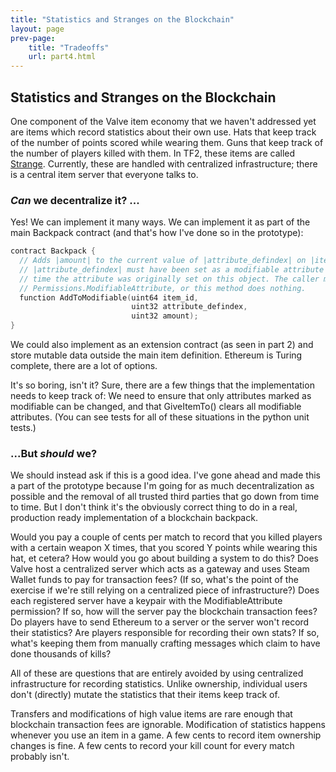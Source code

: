 ```yaml
---
title: "Statistics and Stranges on the Blockchain"
layout: page
prev-page:
    title: "Tradeoffs"
    url: part4.html
---
```


Statistics and Stranges on the Blockchain
-----------------------------------------

One component of the Valve item economy that we haven't addressed yet are items which record statistics about their own use. Hats that keep track of the number of points scored while wearing them. Guns that keep track of the number of players killed with them. In TF2, these items are called [Strange][]. Currently, these are handled with centralized infrastructure; there is a central item server that everyone talks to.

[Strange]: https://wiki.teamfortress.com/wiki/Strange

### _Can_ we decentralize it? ...

Yes! We can implement it many ways. We can implement it as part of the main Backpack contract (and that's how I've done so in the prototype):

```cpp
contract Backpack {
  // Adds |amount| to the current value of |attribute_defindex| on |item_id|.
  // |attribute_defindex| must have been set as a modifiable attribute at the
  // time the attribute was originally set on this object. The caller must have
  // Permissions.ModifiableAttribute, or this method does nothing.
  function AddToModifiable(uint64 item_id,
                           uint32 attribute_defindex,
                           uint32 amount);
}
```

We could also implement as an extension contract (as seen in part 2) and store mutable data outside the main item definition. Ethereum is Turing complete, there are a lot of options.

It's so boring, isn't it? Sure, there are a few things that the implementation needs to keep track of: We need to ensure that only attributes marked as modifiable can be changed, and that GiveItemTo() clears all modifiable attributes. (You can see tests for all of these situations in the python unit tests.)

### ...But _should_ we?

We should instead ask if this is a good idea. I've gone ahead and made this a part of the prototype because I'm going for as much decentralization as possible and the removal of all trusted third parties that go down from time to time. But I don't think it's the obviously correct thing to do in a real, production ready implementation of a blockchain backpack.

Would you pay a couple of cents per match to record that you killed players with a certain weapon X times, that you scored Y points while wearing this hat, et cetera? How would you go about building a system to do this? Does Valve host a centralized server which acts as a gateway and uses Steam Wallet funds to pay for transaction fees? (If so, what's the point of the exercise if we're still relying on a centralized piece of infrastructure?) Does each registered server have a keypair with the ModifiableAttribute permission? If so, how will the server pay the blockchain transaction fees? Do players have to send Ethereum to a server or the server won't record their statistics? Are players responsible for recording their own stats? If so, what's keeping them from manually crafting messages which claim to have done thousands of kills?

All of these are questions that are entirely avoided by using centralized infrastructure for recording statistics. Unlike ownership, individual users don't (directly) mutate the statistics that their items keep track of.

Transfers and modifications of high value items are rare enough that blockchain transaction fees are ignorable. Modification of statistics happens whenever you use an item in a game. A few cents to record item ownership changes is fine. A few cents to record your kill count for every match probably isn't.

